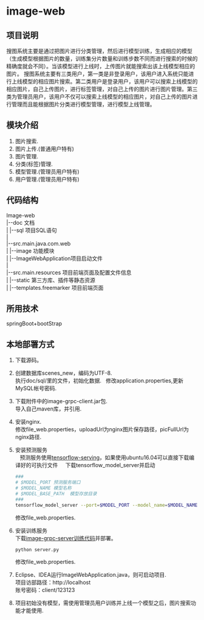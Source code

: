 # image-web
## 项目说明

搜图系统主要是通过把图片进行分类管理，然后进行模型训练，生成相应的模型（生成模型根据图片的数量，训练集分片数量和训练步数不同而进行搜索的时候的精确度就会不同）。当该模型进行上线时，上传图片就能搜索出该上线模型相应的图片。
搜图系统主要有三类用户，第一类是非登录用户，该用户进入系统只能进行上线模型的相应图片搜索。第二类用户是登录用户，该用户可以搜索上线模型的相应图片，自己上传图片，进行标签管理，对自己上传的图片进行图片管理。第三类为管理员用户，该用户不仅可以搜索上线模型的相应图片，对自己上传的图片进行管理而且能根据图片分类进行模型管理，进行模型上线管理。

## 模块介绍

1.	图片搜索.
2.	图片上传.(普通用户特有)
3.	图片管理.
4.	分类(标签)管理.
5.	模型管理.(管理员用户特有)
6.	用户管理.(管理员用户特有)

## 代码结构
Image-web  
|--doc 文档  
|   |--sql 项目SQL语句  
|  
|--src.main.java.com.web  
|   |--image 功能模块  
|   |--ImageWebApplication项目启动文件  
|  
|--src.main.resources 项目前端页面及配置文件信息  
|   |--static 第三方库、插件等静态资源  
|   |--templates.freemarker 项目前端页面

## 所用技术  
springBoot+bootStrap

## 本地部署方式  
1. 下载源码。  
2. 创建数据库scenes_new，编码为UTF-8.  
   执行doc/sql/里的文件，初始化数据.  
   修改application.properties,更新MySQL帐号密码.

3. 下载附件中的image-grpc-client.jar包.  
   导入自己maven库，并引用.  
4. 安装nginx.  
   修改file_web.properties，uploadUrl为nginx图片保存路径，picFullUrl为nginx路径.  
5. 安装预测服务    
    预测服务使用[tensorflow-serving](https://github.com/tensorflow/serving)，如果使用ubuntu16.04可以直接下载编译好的可执行文件    
    下载tensorflow_model_server并启动    
    ```Bash
    ###
    # $MODEL_PORT 预测服务端口
    # $MODEL_NAME 模型名称
    # $MODEL_BASE_PATH  模型存放目录
    ###
    tensorflow_model_server --port=$MODEL_PORT --model_name=$MODEL_NAME --model_base_path=$MODEL_BASE_PATH &>/serving.log &
    ```
    修改file_web.properties.  
6. 安装训练服务    
    下载[image-grpc-server训练代码](https://github.com/yony228/image-grpc-server)并部署。<br>
    ```
    python server.py
    ```  
    修改file_web.properties.  
7. Eclipse、IDEA运行ImageWebApplication.java，则可启动项目.  
   项目访部路径：http://localhost  
   账号密码：client/123123  
8. 项目初始没有模型，需使用管理员用户训练并上线一个模型之后，图片搜索功能才能使用.

